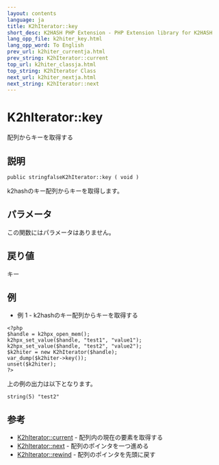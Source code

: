 ```yaml
---
layout: contents
language: ja
title: K2hIterator::key
short_desc: K2HASH PHP Extension - PHP Extension library for K2HASH
lang_opp_file: k2hiter_key.html
lang_opp_word: To English
prev_url: k2hiter_currentja.html
prev_string: K2hIterator::current
top_url: k2hiter_classja.html
top_string: K2hIterator Class
next_url: k2hiter_nextja.html
next_string: K2hIterator::next
---
```


# K2hIterator::key
配列からキーを取得する

## 説明

```
public stringfalseK2hIterator::key ( void )
```

k2hashのキー配列からキーを取得します。 

## パラメータ
この関数にはパラメータはありません。

## 戻り値
キー 

## 例
- 例 1 - k2hashのキー配列からキーを取得する

```
<?php
$handle = k2hpx_open_mem();
k2hpx_set_value($handle, "test1", "value1");
k2hpx_set_value($handle, "test2", "value2");
$k2hiter = new K2hIterator($handle);
var_dump($k2hiter->key());
unset($k2hiter);
?>
```

上の例の出力は以下となります。

```
string(5) "test2"
```


## 参考
- [K2hIterator::current](k2hiter_currentja.html) - 配列内の現在の要素を取得する
- [K2hIterator::next](k2hiter_nextja.html) - 配列のポインタを一つ進める
- [K2hIterator::rewind](k2hiter_rewindja.html) - 配列のポインタを先頭に戻す
